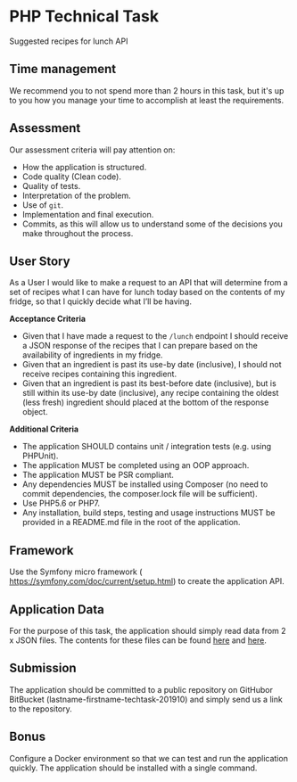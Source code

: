 # PHP Technical Task
Suggested recipes for lunch API

## Time​ management
We recommend you to not spend more than 2 hours in this task, but it's up to you how you manage your time
to accomplish at least the requirements.

## Assessment

Our assessment criteria will pay attention on:
- How the application is structured.
- Code quality (Clean code).
- Quality of tests.
- Interpretation of the problem.
- Use of `git`.
- Implementation and final execution.
- Commits, as this will allow us to understand some of the decisions you make throughout the process.

## User Story
As a User I would like to make a request to an API that will determine from a set of recipes what I can have for lunch today based on the contents of my fridge, so that I quickly decide what I’ll be having.

__Acceptance Criteria__
- Given that I have made a request to the `​/lunch`​ endpoint I should receive a JSON response of the recipes 
that I can prepare based on the availability of ingredients in my fridge.
- Given that an ingredient is past its ​use-by​ date (inclusive), I should not receive recipes containing this ingredient.
- Given that an ingredient is past its ​best-before​ date (inclusive), but is still within its ​use-by​ date (inclusive),
any recipe containing the oldest (less fresh) ingredient should placed at the bottom of the response object.

__Additional Criteria__
- The application SHOULD contains unit / integration tests (e.g. using ​PHPUnit​).
- The application MUST be completed using an OOP approach.
- The application MUST be ​PSR​ compliant.
- Any dependencies MUST be installed using ​Composer​ (no need to commit dependencies, the
composer.lock file will be sufficient).
- Use PHP5.6 or PHP7.
- Any installation, build steps, testing and usage instructions MUST be provided in a ​README.md
file in the root of the application.

## Framework
Use the Symfony micro framework (​https://symfony.com/doc/current/setup.html) to create the application API. 

## Application Data
For the purpose of this task, the application should simply read data from 2 x JSON files. The contents for these files can be found [here](src/App/Ingredient/data.json) and
[here](src/App/Recipe/data.json).
 
## Submission
The application should be committed to a ​public​ repository on ​GitHub​ or ​BitBucket (​lastname​-​firstname​-techtask-201910) and simply send us a link to the repository.

## Bonus
Configure a Docker environment so that we can test and run the application quickly.
The application should be installed with a single command.

